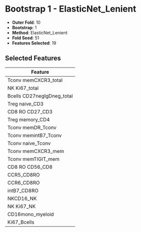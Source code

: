 # Bootstrap 1 - ElasticNet_Lenient

- **Outer Fold**: 10
- **Bootstrap**: 1
- **Method**: ElasticNet_Lenient
- **Fold Seed**: 51
- **Features Selected**: 19

## Selected Features

| Feature |
|---------|
| Tconv memCXCR3_total |
| NK Ki67_total |
| Bcells CD27negIgDneg_total |
| Treg naive_CD3 |
| CD8 RO CD27_CD3 |
| Treg memory_CD4 |
| Tconv memDR_Tconv |
| Tconv memintB7_Tconv |
| Tconv naive_Tconv |
| Tconv memCXCR3_mem |
| Tconv memTIGIT_mem |
| CD8 RO CD56_CD8 |
| CCR5_CD8RO |
| CCR6_CD8RO |
| intB7_CD8RO |
| NKCD16_NK |
| NK Ki67_NK |
| CD16mono_myeloid |
| Ki67_Bcells |
